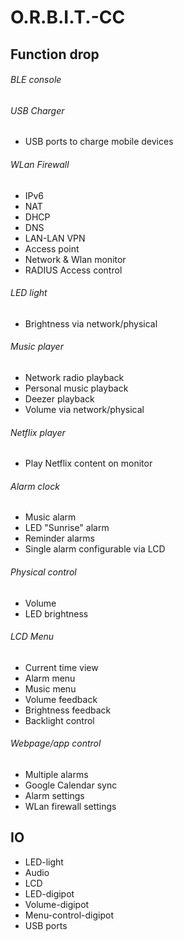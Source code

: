 # O.R.B.I.T.-CC
## Function drop
###### BLE console ######

###### USB Charger
- USB ports to charge mobile devices

###### WLan Firewall
- IPv6
- NAT
- DHCP
- DNS
- LAN-LAN VPN
- Access point
- Network & Wlan monitor
- RADIUS Access control

###### LED light ######
- Brightness via network/physical

###### Music player ######
- Network radio playback
- Personal music playback
- Deezer playback
- Volume via network/physical

###### Netflix player ######
- Play Netflix content on monitor

###### Alarm clock ######
- Music alarm
- LED "Sunrise" alarm
- Reminder alarms
- Single alarm configurable via LCD

###### Physical control ######
- Volume
- LED brightness

###### LCD Menu ######
- Current time view
- Alarm menu
- Music menu
- Volume feedback
- Brightness feedback
- Backlight control

###### Webpage/app control ######
- Multiple alarms
- Google Calendar sync
- Alarm settings
- WLan firewall settings

## IO
- LED-light
- Audio
- LCD
- LED-digipot
- Volume-digipot
- Menu-control-digipot
- USB ports

